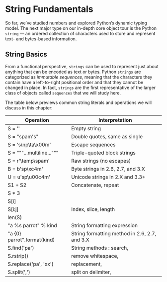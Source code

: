 
# String Fundamentals

So far, we’ve studied numbers and explored Python’s dynamic typing model. The next major type on our in-depth core object tour is the Python `string` — an ordered collection of characters used to store and represent text- and bytes-based information.

## String Basics

From a functional perspective, `strings` can be used to represent just about anything that can be encoded as text or bytes. Python `strings` are categorized as *immutable sequences*, meaning that the characters they contain have a left-to-right positional order and that they cannot be changed in place. In fact, `strings` are the first representative of the larger class of objects called `sequences` that we will study here.  

The table below previews common string literals and operations we will discuss in this chapter:  

| Operation | Interpretation |
|-----------|----------------|
| S = '' | Empty string |
| S = "spam's" | Double quotes, same as single |
| S = 's\np\ta\x00m' | Escape sequences |
| S = """...multiline...""" | Triple-quoted block strings |
| S = r'\temp\spam' | Raw strings (no escapes) |
| B = b'sp\xc4m' | Byte strings in 2.6, 2.7, and 3.X |
| U = u'sp\u00c4m' | Unicode strings in 2.X and 3.3+ |
| S1 + S2 | Concatenate, repeat |
| S * 3 |
| S[i] |
| S[i:j] |  Index, slice, length |
| len(S) | 
| "a %s parrot" % kind | String formatting expression |
| "a {0} parrot".format(kind) | String formatting method in 2.6, 2.7, and 3.X |
| S.find('pa') | String methods : search, |
| S.rstrip() | remove whitespace, |
| S.replace('pa', 'xx') | replacement, |
| S.split(',') | split on delimiter, |